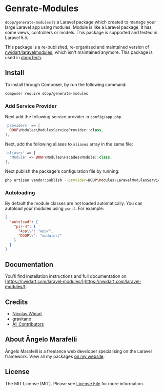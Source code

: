 # Genrate-Modules

`doop/generate-modules` is a Laravel package which created to manage your large Laravel app using modules. Module is like a Laravel package, it has some views, controllers or models. This package is supported and tested in Laravel 5.5.

This package is a re-published, re-organised and maintained version of [nwidart/laravelmodules](https://github.com/nwidart), which isn't maintained anymore. This package is used in [doopTech](https://www.devremote.com.br/dooptech).

## Install

To install through Composer, by run the following command:

``` bash
composer require doop/generate-modules
```

### Add Service Provider

Next add the following service provider in `config/app.php`.

``` php
'providers' => [
  DOOP\Modules\ModulesServiceProvider::class,
],
```

Next, add the following aliases to `aliases` array in the same file:

``` php
'aliases' => [
  'Module' => DOOP\Modules\Facades\Module::class,
],
```

Next publish the package's configuration file by running:

``` bash
php artisan vendor:publish --provider=DOOP\Modules\LaravelModulesServiceProvider"
```

### Autoloading

By default the module classes are not loaded automatically. You can autoload your modules using `psr-4`. For example:

``` json
{
  "autoload": {
    "psr-4": {
      "App\\": "app/",
      "DOOP\\": "modules/"
    }
  }
}
```

## Documentation

You'll find installation instructions and full documentation on [https://nwidart.com/laravel-modules/](https://nwidart.com/laravel-modules/).

## Credits

- [Nicolas Widart](https://github.com/nwidart)
- [gravitano](https://github.com/gravitano)
- [All Contributors](../../contributors)

## About Ângelo Marafelli

Ângelo Marafelli is a freelance web developer specialising on the Laravel framework. View all my packages [on my website](https://www.devremote.com.br).


## License

The MIT License (MIT). Please see [License File](LICENSE.md) for more information.
